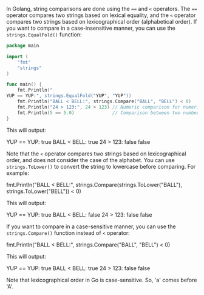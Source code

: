 In Golang, string comparisons are done using the `==` and `<` operators. The `==` operator compares two strings based on lexical equality, and the `<` operator compares two strings based on lexicographical order (alphabetical order). If you want to compare in a case-insensitive manner, you can use the `strings.EqualFold()` function:
```go
package main

import (
    "fmt"
    "strings"
)

func main() {
    fmt.Println("
YUP == YUP:", strings.EqualFold("YUP", "YUP"))
    fmt.Println("BALL < BELL:", strings.Compare("BALL", "BELL") < 0)
    fmt.Println("24 > 123:", 24 > 123) // Numeric comparison for numeric strings is lexical
    fmt.Println(5 == 5.0)              // Comparison between two numbers will result in false, but the types are different, so it's not a string comparison
}
```
This will output:

YUP == YUP: true
BALL < BELL: true
24 > 123: false
false

Note that the `<` operator compares two strings based on lexicographical order, and does not consider the case of the alphabet. You can use `strings.ToLower()` to convert the string to lowercase before comparing. For example:

fmt.Println("BALL < BELL:", strings.Compare(strings.ToLower("BALL"), strings.ToLower("BELL")) < 0)

This will output:

YUP == YUP: true
BALL < BELL: false
24 > 123: false
false

If you want to compare in a case-sensitive manner, you can use the `strings.Compare()` function instead of `<` operator:

fmt.Println("BALL < BELL:", strings.Compare("BALL", "BELL") < 0)

This will output:

YUP == YUP: true
BALL < BELL: true
24 > 123: false
false

Note that lexicographical order in Go is case-sensitive. So, 'a' comes before 'A'.
